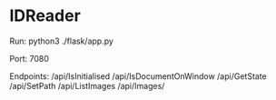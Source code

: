 # IDReader

Run:
python3 ./flask/app.py

Port:
7080

Endpoints:
/api/IsInitialised
/api/IsDocumentOnWindow
/api/GetState
/api/SetPath
/api/ListImages
/api/Images/<imagefile>
